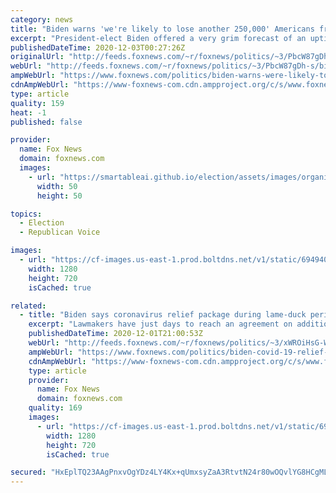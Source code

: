```yaml
---
category: news
title: "Biden warns 'we're likely to lose another 250,000' Americans from coronavirus 'between now and January'"
excerpt: "President-elect Biden offered a very grim forecast of an uptick in coronavirus deaths in the United States as winter steadily approaches. "
publishedDateTime: 2020-12-03T00:27:26Z
originalUrl: "http://feeds.foxnews.com/~r/foxnews/politics/~3/PbcW87gDh-s/biden-warns-were-likely-to-lose-another-250000-americans-from-coronavirus-between-now-and-january"
webUrl: "http://feeds.foxnews.com/~r/foxnews/politics/~3/PbcW87gDh-s/biden-warns-were-likely-to-lose-another-250000-americans-from-coronavirus-between-now-and-january"
ampWebUrl: "https://www.foxnews.com/politics/biden-warns-were-likely-to-lose-another-250000-americans-from-coronavirus-between-now-and-january.amp"
cdnAmpWebUrl: "https://www-foxnews-com.cdn.ampproject.org/c/s/www.foxnews.com/politics/biden-warns-were-likely-to-lose-another-250000-americans-from-coronavirus-between-now-and-january.amp"
type: article
quality: 159
heat: -1
published: false

provider:
  name: Fox News
  domain: foxnews.com
  images:
    - url: "https://smartableai.github.io/election/assets/images/organizations/foxnews.com-50x50.jpg"
      width: 50
      height: 50

topics:
  - Election
  - Republican Voice

images:
  - url: "https://cf-images.us-east-1.prod.boltdns.net/v1/static/694940094001/c95a5797-6325-4edf-b550-55d6ba05e46a/6ee5f15d-eff6-41fd-8bc5-503dd445ba70/1280x720/match/image.jpg"
    width: 1280
    height: 720
    isCached: true

related:
  - title: "Biden says coronavirus relief package during lame-duck period likely 'just a start'"
    excerpt: "Lawmakers have just days to reach an agreement on additional relief before Congress closes for the year."
    publishedDateTime: 2020-12-01T21:00:53Z
    webUrl: "http://feeds.foxnews.com/~r/foxnews/politics/~3/xWROiHsG-WE/biden-covid-19-relief-package-lame-duck-period-likely-just-a-start"
    ampWebUrl: "https://www.foxnews.com/politics/biden-covid-19-relief-package-lame-duck-period-likely-just-a-start.amp"
    cdnAmpWebUrl: "https://www-foxnews-com.cdn.ampproject.org/c/s/www.foxnews.com/politics/biden-covid-19-relief-package-lame-duck-period-likely-just-a-start.amp"
    type: article
    provider:
      name: Fox News
      domain: foxnews.com
    quality: 169
    images:
      - url: "https://cf-images.us-east-1.prod.boltdns.net/v1/static/694940094001/65cf5a5c-9728-4133-b323-de669e0545e8/ca5dbb94-67b3-49a7-88a0-2b0d4e389b3b/1280x720/match/image.jpg"
        width: 1280
        height: 720
        isCached: true

secured: "HxEplTQ23AAgPnxvOgYDz4LY4Kx+qUmxsyZaA3RtvtN24r80wOQvlYG8HCgML7TwLuQZZApUqofOmTrE8mKLTT1eW+ItLSXid0F28B/e2/Psd6Ap7Nz5ZEXTixf+pU/9ODPEIvVCXLq1C9h8pr7TA/y0/8wd/ZiQ/hG+JzahoXftED0VzflRNEEtvoqny062V9bLfu5FeHJiWoqzmGovIuBKYe0pDHywXgEvXtjGIDEP3zRa4GirJO51gJGC73x5fosPh8B4HiJlYrk77S6w/JKPgSGWyIlg20PyJXKfsYMhW+rYjRL38ndMfqYTmDuz5dcdjeCbuyvufIGaZMQvVNpBS7GQgbhp67MxcKL0wJk=;QB8KtmVKZaPQNLqP2U1BAA=="
---
```



